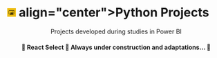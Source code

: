 <h1 <code><img height="20" src="https://github.com/LaiseLopes/LaiseLopes/blob/master/social-default-image.png">   align="center">Python Projects</h1>


<p align="center">Projects developed during studies in Power BI</p>


<h4 align="center"> 
	🚧  React Select 🚀 Always under construction and adaptations...  🚧
</h4>
